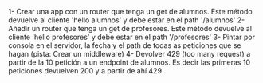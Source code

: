 1- Crear una app con un router que tenga un get de alumnos. Este método devuelve al cliente 'hello alumnos' y debe estar en el path '/alumnos'
2-Añadir un router que tenga un get de profesores. Este método devuelve al cliente 'hello profesores' y debe estar en el path '/profesores'
3- Pintar  por consola en el servidor, la fecha y el path de todas as peticiones que se hagan (pista: Crear un  middleware)
4- Devolver 429 (too many request) a partir de la 10 petición a un endpoint de alumnos. Es decir las primeras 10 peticiones devuelven 200 y a partir de ahí 429

